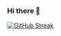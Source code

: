 ### Hi there 👋



[![GitHub Streak](http://github-readme-streak-stats.herokuapp.com?user=Zinwaiyan274&theme=highcontrast)](https://git.io/streak-stats)

